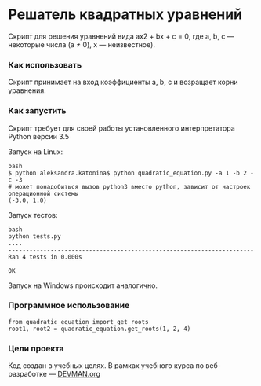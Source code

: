 # Решатель квадратных уравнений

Скрипт для решения уравнений вида ax2 + bx + c = 0, где a, b, c — некоторые числа (a ≠ 0), x — неизвестное).


### Как использовать

Скрипт принимает на вход коэффициенты  a, b, c и возращает корни уравнения.

### Как запустить

Скрипт требует для своей работы установленного интерпретатора Python версии 3.5

Запуск на Linux:

```
bash
$ python aleksandra.katonina$ python quadratic_equation.py -a 1 -b 2 -c -3
# может понадобиться вызов python3 вместо python, зависит от настроек операционной системы
(-3.0, 1.0)
```

Запуск тестов:
```
bash
python tests.py
....
----------------------------------------------------------------------
Ran 4 tests in 0.000s

OK
```

Запуск на Windows происходит аналогично.


### Программное использование
```
from quadratic_equation import get_roots
root1, root2 = quadratic_equation.get_roots(1, 2, 4)
```

### Цели проекта

Код создан в учебных целях. В рамках учебного курса по веб-разработке ― [DEVMAN.org](https://devman.org)
